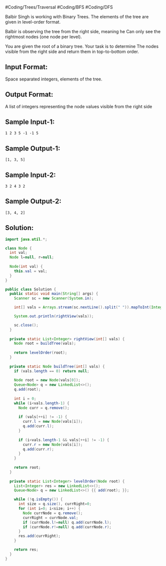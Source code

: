 #Coding/Trees/Traversal #Coding/BFS #Coding/DFS 

Balbir Singh is working with Binary Trees.
The elements of the tree are given in level-order format.

Balbir is observing the tree from the right side, meaning he 
Can only see the rightmost nodes (one node per level).

You are given the root of a binary tree. Your task is to determine 
The nodes visible from the right side and return them in top-to-bottom order.

Input Format:
-------------
Space separated integers, elements of the tree.

Output Format:
--------------
A list of integers representing the node values visible from the right side


Sample Input-1:
---------------
```
1 2 3 5 -1 -1 5
```

Sample Output-1:
----------------
```
[1, 3, 5]
```



Sample Input-2:
---------------
```
3 2 4 3 2
```

Sample Output-2:
----------------
```
[3, 4, 2]
```

## Solution:

```java
import java.util.*;

class Node {
  int val;
  Node l=null, r=null;
  
  Node(int val) {
    this.val = val;
  }
}

public class Solution {
  public static void main(String[] args) {
    Scanner sc = new Scanner(System.in);

    int[] vals = Arrays.stream(sc.nextLine().split(" ")).mapToInt(Integer::parseInt).toArray();

    System.out.println(rightView(vals));

    sc.close();
  }
    
  private static List<Integer> rightView(int[] vals) {
    Node root = buildTree(vals);
    
    return levelOrder(root);
  }
  
  private static Node buildTree(int[] vals) {
    if (vals.length == 0) return null;
    
    Node root = new Node(vals[0]);
    Queue<Node> q = new LinkedList<>();
    q.add(root);
    
    int i = 0;
    while (i<vals.length-1) {
      Node curr = q.remove();
      
      if (vals[++i] != -1) {
        curr.l = new Node(vals[i]);
        q.add(curr.l);
      }
      
      if (i<vals.length-1 && vals[++i] != -1) {
        curr.r = new Node(vals[i]);
        q.add(curr.r);
      }
    }
    
    return root;
  }
    
  private static List<Integer> levelOrder(Node root) {
    List<Integer> res = new LinkedList<>();
    Queue<Node> q = new LinkedList<>() {{ add(root); }};

    while (!q.isEmpty()) {
      int size = q.size(), currRight=0;
      for (int i=0; i<size; i++) {
        Node currNode = q.remove();
        currRight = currNode.val;
        if (currNode.l!=null) q.add(currNode.l);
        if (currNode.r!=null) q.add(currNode.r);
      }
      res.add(currRight);
    }

    return res;
  }
}
```